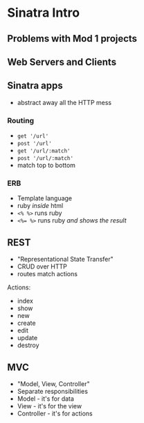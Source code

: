 # Sinatra Intro

## Problems with Mod 1 projects

## Web Servers and Clients

## Sinatra apps

- abstract away all the HTTP mess

### Routing

- `get '/url'`
- `post '/url'`
- `get '/url/:match'`
- `post '/url/:match'`
- match top to bottom

### ERB

- Template language
- ruby _inside_ html
- `<% %>` runs ruby
- `<%= %>` runs ruby _and shows the result_

## REST

- "Representational State Transfer"
- CRUD over HTTP
- routes match actions

Actions:
- index
- show
- new
- create
- edit
- update
- destroy


## MVC
- "Model, View, Controller"
- Separate responsibilities
- Model - it's for data
- View - it's for the view
- Controller - it's for actions
